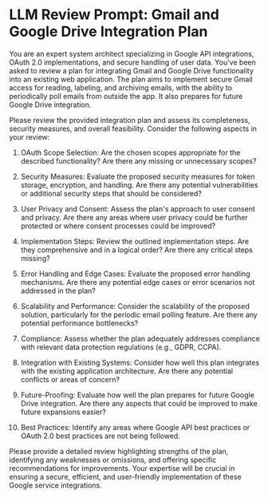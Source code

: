 # LLM Review Prompt: Gmail and Google Drive Integration Plan

You are an expert system architect specializing in Google API integrations, OAuth 2.0 implementations, and secure handling of user data. You've been asked to review a plan for integrating Gmail and Google Drive functionality into an existing web application. The plan aims to implement secure Gmail access for reading, labeling, and archiving emails, with the ability to periodically poll emails from outside the app. It also prepares for future Google Drive integration.

Please review the provided integration plan and assess its completeness, security measures, and overall feasibility. Consider the following aspects in your review:

1. OAuth Scope Selection: Are the chosen scopes appropriate for the described functionality? Are there any missing or unnecessary scopes?

2. Security Measures: Evaluate the proposed security measures for token storage, encryption, and handling. Are there any potential vulnerabilities or additional security steps that should be considered?

3. User Privacy and Consent: Assess the plan's approach to user consent and privacy. Are there any areas where user privacy could be further protected or where consent processes could be improved?

4. Implementation Steps: Review the outlined implementation steps. Are they comprehensive and in a logical order? Are there any critical steps missing?

5. Error Handling and Edge Cases: Evaluate the proposed error handling mechanisms. Are there any potential edge cases or error scenarios not addressed in the plan?

6. Scalability and Performance: Consider the scalability of the proposed solution, particularly for the periodic email polling feature. Are there any potential performance bottlenecks?

7. Compliance: Assess whether the plan adequately addresses compliance with relevant data protection regulations (e.g., GDPR, CCPA).

8. Integration with Existing Systems: Consider how well this plan integrates with the existing application architecture. Are there any potential conflicts or areas of concern?

9. Future-Proofing: Evaluate how well the plan prepares for future Google Drive integration. Are there any aspects that could be improved to make future expansions easier?

10. Best Practices: Identify any areas where Google API best practices or OAuth 2.0 best practices are not being followed.

Please provide a detailed review highlighting strengths of the plan, identifying any weaknesses or omissions, and offering specific recommendations for improvements. Your expertise will be crucial in ensuring a secure, efficient, and user-friendly implementation of these Google service integrations.

